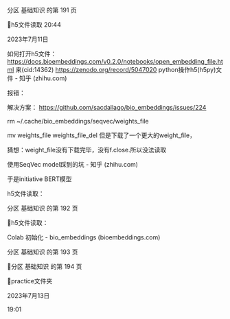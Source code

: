 分区 基础知识 的第 191 页

h5文件读取
20:44

2023年7月11日

如何打开h5文件：
https://docs.bioembeddings.com/v0.2.0/notebooks/open_embedding_file.html
来(cid:14362) <https://zenodo.org/record/5047020>
python操作h5(h5py)文件 - 知乎 (zhihu.com)

报错：

解决方案： https://github.com/sacdallago/bio_embeddings/issues/224

rm ~/.cache/bio_embeddings/seqvec/weights_file

mv weights_file weights_file_del
但是下载了一个更大的weight_file，

猜想：weight_file没有下载完毕，没有f.close.所以没法读取

使用SeqVec model踩到的坑 - 知乎 (zhihu.com)

于是initiative BERT模型

h5文件读取：

分区 基础知识 的第 192 页

h5文件读取：

Colab 初始化 - bio_embeddings (bioembeddings.com)

分区 基础知识 的第 193 页

分区 基础知识 的第 194 页

practice文件夹

2023年7月13日

19:01